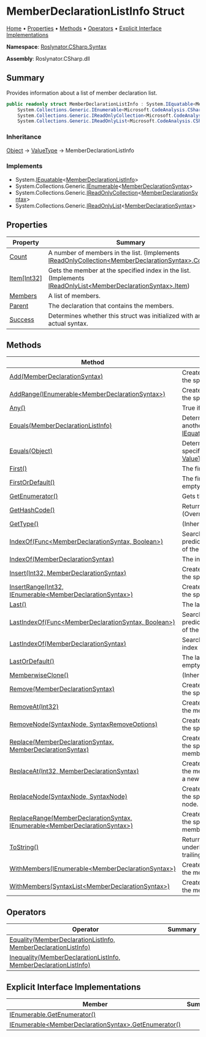 <a name="_Top"></a>

# MemberDeclarationListInfo Struct

[Home](../../../../README.md#_Top) &#x2022; [Properties](#properties) &#x2022; [Methods](#methods) &#x2022; [Operators](#operators) &#x2022; [Explicit Interface Implementations](#explicit-interface-implementations)

**Namespace**: [Roslynator.CSharp.Syntax](../README.md#_Top)

**Assembly**: Roslynator\.CSharp\.dll

## Summary

Provides information about a list of member declaration list\.

```csharp
public readonly struct MemberDeclarationListInfo : System.IEquatable<MemberDeclarationListInfo>,
    System.Collections.Generic.IEnumerable<Microsoft.CodeAnalysis.CSharp.Syntax.MemberDeclarationSyntax>,
    System.Collections.Generic.IReadOnlyCollection<Microsoft.CodeAnalysis.CSharp.Syntax.MemberDeclarationSyntax>,
    System.Collections.Generic.IReadOnlyList<Microsoft.CodeAnalysis.CSharp.Syntax.MemberDeclarationSyntax>
```

### Inheritance

[Object](https://docs.microsoft.com/en-us/dotnet/api/system.object) &#x2192; [ValueType](https://docs.microsoft.com/en-us/dotnet/api/system.valuetype) &#x2192; MemberDeclarationListInfo

### Implements

* System\.[IEquatable](https://docs.microsoft.com/en-us/dotnet/api/system.iequatable-1)\<[MemberDeclarationListInfo](#_Top)>
* System\.Collections\.Generic\.[IEnumerable](https://docs.microsoft.com/en-us/dotnet/api/system.collections.generic.ienumerable-1)\<[MemberDeclarationSyntax](https://docs.microsoft.com/en-us/dotnet/api/microsoft.codeanalysis.csharp.syntax.memberdeclarationsyntax)>
* System\.Collections\.Generic\.[IReadOnlyCollection](https://docs.microsoft.com/en-us/dotnet/api/system.collections.generic.ireadonlycollection-1)\<[MemberDeclarationSyntax](https://docs.microsoft.com/en-us/dotnet/api/microsoft.codeanalysis.csharp.syntax.memberdeclarationsyntax)>
* System\.Collections\.Generic\.[IReadOnlyList](https://docs.microsoft.com/en-us/dotnet/api/system.collections.generic.ireadonlylist-1)\<[MemberDeclarationSyntax](https://docs.microsoft.com/en-us/dotnet/api/microsoft.codeanalysis.csharp.syntax.memberdeclarationsyntax)>

## Properties

| Property | Summary |
| -------- | ------- |
| [Count](Count/README.md#_Top) | A number of members in the list\. \(Implements [IReadOnlyCollection\<MemberDeclarationSyntax>.Count](https://docs.microsoft.com/en-us/dotnet/api/system.collections.generic.ireadonlycollection-1.count)\) |
| [Item\[Int32\]](Item/README.md#_Top) | Gets the member at the specified index in the list\. \(Implements [IReadOnlyList\<MemberDeclarationSyntax>.Item](https://docs.microsoft.com/en-us/dotnet/api/system.collections.generic.ireadonlylist-1.item)\) |
| [Members](Members/README.md#_Top) | A list of members\. |
| [Parent](Parent/README.md#_Top) | The declaration that contains the members\. |
| [Success](Success/README.md#_Top) | Determines whether this struct was initialized with an actual syntax\. |

## Methods

| Method | Summary |
| ------ | ------- |
| [Add(MemberDeclarationSyntax)](Add/README.md#_Top) | Creates a new [MemberDeclarationListInfo](#_Top) with the specified member added at the end\. |
| [AddRange(IEnumerable\<MemberDeclarationSyntax>)](AddRange/README.md#_Top) | Creates a new [MemberDeclarationListInfo](#_Top) with the specified members added at the end\. |
| [Any()](Any/README.md#_Top) | True if the list has at least one member\. |
| [Equals(MemberDeclarationListInfo)](Equals/README.md#Roslynator_CSharp_Syntax_MemberDeclarationListInfo_Equals_Roslynator_CSharp_Syntax_MemberDeclarationListInfo_) | Determines whether this instance is equal to another object of the same type\. \(Implements [IEquatable\<MemberDeclarationListInfo>.Equals](https://docs.microsoft.com/en-us/dotnet/api/system.iequatable-1.equals)\) |
| [Equals(Object)](Equals/README.md#Roslynator_CSharp_Syntax_MemberDeclarationListInfo_Equals_System_Object_) | Determines whether this instance and a specified object are equal\. \(Overrides [ValueType.Equals](https://docs.microsoft.com/en-us/dotnet/api/system.valuetype.equals)\) |
| [First()](First/README.md#_Top) | The first member in the list\. |
| [FirstOrDefault()](FirstOrDefault/README.md#_Top) | The first member in the list or null if the list is empty\. |
| [GetEnumerator()](GetEnumerator/README.md#_Top) | Gets the enumerator for the list of members\. |
| [GetHashCode()](GetHashCode/README.md#_Top) | Returns the hash code for this instance\. \(Overrides [ValueType.GetHashCode](https://docs.microsoft.com/en-us/dotnet/api/system.valuetype.gethashcode)\) |
| [GetType()](https://docs.microsoft.com/en-us/dotnet/api/system.object.gettype) |  \(Inherited from [Object](https://docs.microsoft.com/en-us/dotnet/api/system.object)\) |
| [IndexOf(Func\<MemberDeclarationSyntax, Boolean>)](IndexOf/README.md#Roslynator_CSharp_Syntax_MemberDeclarationListInfo_IndexOf_System_Func_Microsoft_CodeAnalysis_CSharp_Syntax_MemberDeclarationSyntax_System_Boolean__) | Searches for a member that matches the predicate and returns returns zero\-based index of the first occurrence in the list\. |
| [IndexOf(MemberDeclarationSyntax)](IndexOf/README.md#Roslynator_CSharp_Syntax_MemberDeclarationListInfo_IndexOf_Microsoft_CodeAnalysis_CSharp_Syntax_MemberDeclarationSyntax_) | The index of the member in the list\. |
| [Insert(Int32, MemberDeclarationSyntax)](Insert/README.md#_Top) | Creates a new [MemberDeclarationListInfo](#_Top) with the specified member inserted at the index\. |
| [InsertRange(Int32, IEnumerable\<MemberDeclarationSyntax>)](InsertRange/README.md#_Top) | Creates a new [MemberDeclarationListInfo](#_Top) with the specified members inserted at the index\. |
| [Last()](Last/README.md#_Top) | The last member in the list\. |
| [LastIndexOf(Func\<MemberDeclarationSyntax, Boolean>)](LastIndexOf/README.md#Roslynator_CSharp_Syntax_MemberDeclarationListInfo_LastIndexOf_System_Func_Microsoft_CodeAnalysis_CSharp_Syntax_MemberDeclarationSyntax_System_Boolean__) | Searches for a member that matches the predicate and returns returns zero\-based index of the last occurrence in the list\. |
| [LastIndexOf(MemberDeclarationSyntax)](LastIndexOf/README.md#Roslynator_CSharp_Syntax_MemberDeclarationListInfo_LastIndexOf_Microsoft_CodeAnalysis_CSharp_Syntax_MemberDeclarationSyntax_) | Searches for a member and returns zero\-based index of the last occurrence in the list\. |
| [LastOrDefault()](LastOrDefault/README.md#_Top) | The last member in the list or null if the list is empty\. |
| [MemberwiseClone()](https://docs.microsoft.com/en-us/dotnet/api/system.object.memberwiseclone) |  \(Inherited from [Object](https://docs.microsoft.com/en-us/dotnet/api/system.object)\) |
| [Remove(MemberDeclarationSyntax)](Remove/README.md#_Top) | Creates a new [MemberDeclarationListInfo](#_Top) with the specified member removed\. |
| [RemoveAt(Int32)](RemoveAt/README.md#_Top) | Creates a new [MemberDeclarationListInfo](#_Top) with the member at the specified index removed\. |
| [RemoveNode(SyntaxNode, SyntaxRemoveOptions)](RemoveNode/README.md#_Top) | Creates a new [MemberDeclarationListInfo](#_Top) with the specified node removed\. |
| [Replace(MemberDeclarationSyntax, MemberDeclarationSyntax)](Replace/README.md#_Top) | Creates a new [MemberDeclarationListInfo](#_Top) with the specified member replaced with the new member\. |
| [ReplaceAt(Int32, MemberDeclarationSyntax)](ReplaceAt/README.md#_Top) | Creates a new [MemberDeclarationListInfo](#_Top) with the member at the specified index replaced with a new member\. |
| [ReplaceNode(SyntaxNode, SyntaxNode)](ReplaceNode/README.md#_Top) | Creates a new [MemberDeclarationListInfo](#_Top) with the specified old node replaced with a new node\. |
| [ReplaceRange(MemberDeclarationSyntax, IEnumerable\<MemberDeclarationSyntax>)](ReplaceRange/README.md#_Top) | Creates a new [MemberDeclarationListInfo](#_Top) with the specified member replaced with new members\. |
| [ToString()](ToString/README.md#_Top) | Returns the string representation of the underlying syntax, not including its leading and trailing trivia\. \(Overrides [ValueType.ToString](https://docs.microsoft.com/en-us/dotnet/api/system.valuetype.tostring)\) |
| [WithMembers(IEnumerable\<MemberDeclarationSyntax>)](WithMembers/README.md#Roslynator_CSharp_Syntax_MemberDeclarationListInfo_WithMembers_System_Collections_Generic_IEnumerable_Microsoft_CodeAnalysis_CSharp_Syntax_MemberDeclarationSyntax__) | Creates a new [MemberDeclarationListInfo](#_Top) with the members updated\. |
| [WithMembers(SyntaxList\<MemberDeclarationSyntax>)](WithMembers/README.md#Roslynator_CSharp_Syntax_MemberDeclarationListInfo_WithMembers_Microsoft_CodeAnalysis_SyntaxList_Microsoft_CodeAnalysis_CSharp_Syntax_MemberDeclarationSyntax__) | Creates a new [MemberDeclarationListInfo](#_Top) with the members updated\. |

## Operators

| Operator | Summary |
| -------- | ------- |
| [Equality(MemberDeclarationListInfo, MemberDeclarationListInfo)](op_Equality/README.md#_Top) | |
| [Inequality(MemberDeclarationListInfo, MemberDeclarationListInfo)](op_Inequality/README.md#_Top) | |

## Explicit Interface Implementations

| Member | Summary |
| ------ | ------- |
| [IEnumerable.GetEnumerator()](System-Collections-IEnumerable-GetEnumerator/README.md#_Top) | |
| [IEnumerable\<MemberDeclarationSyntax>.GetEnumerator()](System-Collections-Generic-IEnumerable-Microsoft-CodeAnalysis-CSharp-Syntax-MemberDeclarationSyntax--GetEnumerator/README.md#_Top) | |

